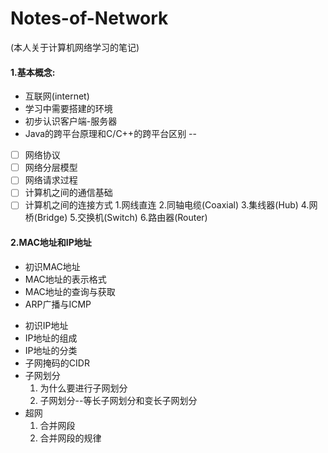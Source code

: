 # Notes-of-Network
(本人关于计算机网络学习的笔记)
#### 1.基本概念:
* 互联网(internet)
* 学习中需要搭建的环境
* 初步认识客户端-服务器
* Java的跨平台原理和C/C++的跨平台区别
--
* [ ] 网络协议
* [ ] 网络分层模型
* [ ] 网络请求过程
* [ ] 计算机之间的通信基础
* [ ] 计算机之间的连接方式
    1.网线直连
    2.同轴电缆(Coaxial)
    3.集线器(Hub)
    4.网桥(Bridge)
    5.交换机(Switch)
    6.路由器(Router)
#### 2.MAC地址和IP地址
* 初识MAC地址
* MAC地址的表示格式
* MAC地址的查询与获取
* ARP广播与ICMP
- 初识IP地址
- IP地址的组成
- IP地址的分类
- 子网掩码的CIDR
- 子网划分
   1. 为什么要进行子网划分
   2. 子网划分--等长子网划分和变长子网划分
- 超网
   1.  合并网段
   2.  合并网段的规律